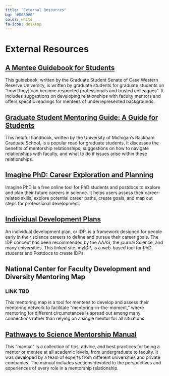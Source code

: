 ```yaml
---
title: "External Resources"
bg: '#008000'
color: white
fa-icon: desktop
---
```


# External Resources

## [A Mentee Guidebook for Students](https://genetics.cwru.edu/files/Mentee_Students_Guidebook.pdf)

This guidebook, written by the Graduate Student Senate of Case Western Reserve University, is written by graduate students for graduate students on “how [they] can become respected professionals and trusted colleagues”. It includes suggestions on developing relationships with faculty mentors and offers specific readings for mentees of underrepresented backgrounds.

## [Graduate Student Mentoring Guide: A Guide for Students](https://rackham.umich.edu/downloads/student-mentoring-handbook.pdf)

This helpful handbook, written by the University of Michigan’s Rackham Graduate School, is a popular read for graduate students. It discusses the benefits of mentorship relationships, suggestions on how to navigate relationships with faculty, and what to do if issues arise within these relationships.

## [Imagine PhD: Career Exploration and Planning](https://www.imaginephd.com/)

Imagine PhD is a free online tool for PhD students and postdocs to explore and plan their future careers in science. It helps users assess their career-related skills, explore potential career paths, create goals, and map out steps for professional development. 

## [Individual Development Plans](https://myidp.sciencecareers.org/)

An individual development plan, or IDP, is a framework designed for people early in their science careers to define and pursue their career goals. The IDP concept has been recommended by the AAAS, the journal Science, and many universities. This linked site, myIDP, is a web-based tool for PhD students and Postdocs to create IDPs.

## National Center for Faculty Development and Diversity Mentoring Map
### LINK TBD

This mentoring map is a tool for mentees to develop and assess their mentoring network to facilitate “mentoring-in-the-moment,” where mentoring for different circumstances is spread out among many connections rather than relying on a single mentor for all situations.

## [Pathways to Science Mentorship Manual](https://www.pathwaystoscience.org/manual.aspx?sort=6#pagetop)

This “manual” is a collection of tips, advice, and best practices for being a mentor or mentee at all academic levels, from undergraduate to faculty. It was developed by a team of experts from different universities and private companies. The manual includes sections devoted to the perspectives and experiences of every role in a mentorship relationship.
